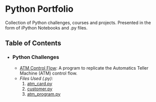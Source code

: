 # Python Portfolio
Collection of Python challenges, courses and projects. 
Presented in the form of iPython Notebooks and .py files.

## Table of Contents

- ### Python Challenges

	- [ATM Control Flow](https://github.com/mch-fauzy/Python/blob/main/Challenges/ATM/ATM.ipynb): A program to replicate the Automatics Teller Machine (ATM) control flow.
	- 
	    *Files Used (.py):* 
       1. [atm_card.py](https://github.com/mch-fauzy/Python/blob/main/Challenges/ATM/atm_card.py)
       2. [customer.py](https://github.com/mch-fauzy/Python/blob/main/Challenges/ATM/customer.py)
       3. [atm_program.py](https://github.com/mch-fauzy/Python/blob/main/Challenges/ATM/atm_program.py)


	
